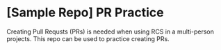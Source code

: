 # [Sample Repo] PR Practice
Creating Pull Requsts (PRs) is needed when using RCS in a multi-person projects. This repo can be used to practice creating PRs.

